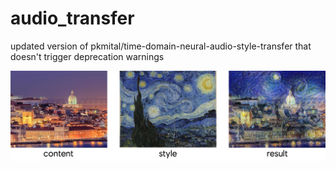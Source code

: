 # audio_transfer
updated version of pkmital/time-domain-neural-audio-style-transfer that doesn't trigger deprecation warnings

![Lisbon's Starry Night - Image Style Transfer](/assets/imageStyleTransfer.png)
